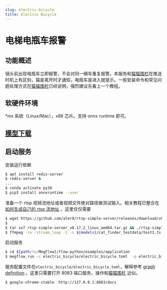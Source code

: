 ```yaml
---
slug: electric-bicycle
title: Electric Bicycle 
---
```


# 电梯电瓶车报警

## 功能概述
镜头前出现电瓶车立即报警，不会对同一辆车重复报警。本服务和[猫猫围栏](../cat_finder/README.md)在推送时机上有区别，猫是离开时才通知，电瓶车是进入就提示。一些安装命令和常见问题处理方式在[猫猫围栏](../cat_finder/README.md)已经说明，强烈建议先看上一个教程。

## 软硬件环境

*nix 系统（Linux/Mac），x86 芯片。支持 onnx runtime 即可。

## [模型下载](../../../../docs/download-models.zh.md)

## 启动服务

安装运行依赖
```bash
$ apt install redis-server
$ redis-server &
...
$ conda activate py38
$ pip3 install onnxruntime --user
```

准备一个 rtsp 视频流地址或者视频文件绝对路径做测试输入。相关教程已整合在 [如何生成自己的 rtsp 流地址](../../../../docs/02-how-to-run/generate-rtsp.zh.md) 。这里仅仅需要
```bash
$ wget https://github.com/aler9/rtsp-simple-server/releases/download/v0.17.2/rtsp-simple-server_v0.17.2_linux_amd64.tar.gz
$ 
$ tar xvf rtsp-simple-server_v0.17.2_linux_amd64.tar.gz && ./rtsp-simple-server 
$ ffmpeg -re -stream_loop -1 -i ${models}/cat_finder_testdata/test1.ts -c copy -f rtsp rtsp://127.0.0.1:8554/test1.ts
```

启动服务
```bash
$ cd ${path/to/MegFlow}/flow-python/examples/application
$ megflow_run -c electric_bicycle/electric_bicycle.toml  -p electric_bicycle
```
服务配置文件在`electric_bicycle/electric_bicycle.toml`，解释参考 [graph definition](../../../../docs/03-how-to-add-my-service/appendix-A-graph-definition.zh.md) 。这里只需要打开 8083 端口服务，操作和[猫猫围栏](../cat_finder/README.md) 近似。

```bash
$ google-chrome-stable  http://127.0.0.1:8083/docs 
```
